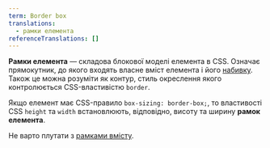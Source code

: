 ```yaml
---
term: Border box
translations:
  - рамки елемента
referenceTranslations: []
---
```


**Рамки елемента** — складова блокової моделі елемента в CSS. Означає прямокутник, до якого входять власне вміст елемента і його [набивку](/terms/Padding). Також це можна розуміти як контур, стиль окреслення якого контролюється CSS-властивістю `border`.
	
Якщо елемент має CSS-правило `box-sizing: border-box;`, то властивості CSS `height` та `width` встановлюють, відповідно, висоту та ширину **рамок елемента**.

Не варто плутати з [рамками вмісту](/terms/Content%20box).
